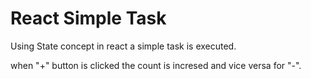 # React Simple Task

Using State concept in react a simple task is executed.

when "+" button is clicked the count is incresed and vice versa for "-".

